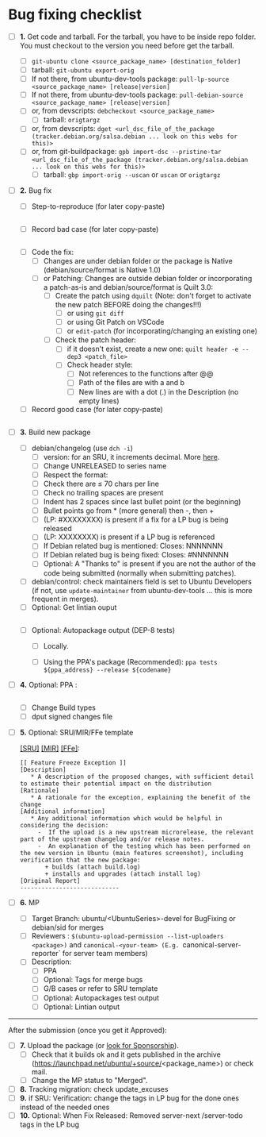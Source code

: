 # Bug fixing checklist

- [ ] **1.** Get code and tarball. For the tarball, you have to be inside repo folder. You must checkout to the version you need before get the tarball.
  - [ ]  ```git-ubuntu clone <source_package_name> [destination_folder]```
    - [ ]  tarball: ```git-ubuntu export-orig```
  - [ ]  If not there, from ubuntu-dev-tools package:
         ```pull-lp-source <source_package_name> [release|version]```
  - [ ]  If not there, from ubuntu-dev-tools package:
         ```pull-debian-source <source_package_name> [release|version]```
  - [ ] or, from devscripts:
         ```debcheckout <source_package_name>```
    - [ ]  tarball: ```origtargz```
  - [ ] or, from devscripts:
        ```dget <url_dsc_file_of_the_package (tracker.debian.org/salsa.debian ... look on this webs for this)>```
  - [ ] or, from git-buildpackage:
         ```gpb import-dsc --pristine-tar <url_dsc_file_of_the_package (tracker.debian.org/salsa.debian ... look on this webs for this)>```
    - [ ]  tarball: ```gbp import-orig --uscan```
           or ```uscan```
           or ```origtargz```
- [ ] **2.** Bug fix
    - [ ]  Step-to-reproduce (for later copy-paste)
    ```bash
    
    ```
    - [ ]  Record bad case (for later copy-paste)
    
    ```bash
    
    ```
    - [ ] Code the fix:
      - [ ] Changes are under debian folder or the package is Native (debian/source/format is Native 1.0)
      - [ ] or Patching: Changes are outside debian folder or incorporating a patch-as-is and debian/source/format is Quilt 3.0:
        - [ ] Create the patch using ```dquilt``` (Note: don't forget to activate the new patch BEFORE doing the changes!!!)
          - [ ] or using ```git diff```
          - [ ] or using Git Patch on VSCode
          - [ ] or ```edit-patch``` (for incorporating/changing an existing one)
        - [ ] Check the patch header:
          - [ ] if it doesn't exist, create a new one: ```quilt header -e --dep3 <patch_file>```
          - [ ] Check header style:
            - [ ] Not references to the functions after @@
            - [ ] Path of the files are with a and b
            - [ ] New lines are with a dot (.) in the Description (no empty lines)
    - [ ]  Record good case (for later copy-paste)
    
    ```bash
    
    ```
- [ ] **3.** Build new package
    - [ ]  debian/changelog (use ```dch -i```)
        - [ ]  version: for an SRU, it increments decimal. More [here](VersionStrings.md#version-string-format).
        - [ ]  Change UNRELEASED to series name
        - [ ]  Respect the format:
          - [ ]  Check there are ≤ 70 chars per line
          - [ ]  Check no trailing spaces are present
          - [ ]  Indent has 2 spaces since last bullet point (or the beginning)
          - [ ]  Bullet points go from * (more general) then -, then +
          - [ ]  (LP: #XXXXXXXX) is present if a fix for a LP bug is being released
          - [ ]  (LP: XXXXXXXX) is present if a LP bug is referenced
          - [ ]  If Debian related bug is mentioned: Closes: NNNNNNN
          - [ ]  If Debian related bug is being fixed: Closes: #NNNNNNN
          - [ ]  Optional: A "Thanks to" is present if you are not the author of the code being submitted (normally when submitting patches).
    - [ ]  debian/control: check maintainers field is set to Ubuntu Developers (if not, use ```update-maintainer``` from ubuntu-dev-tools ... this is more frequent in merges).
    - [ ] Optional: Get lintian ouput
    
    ```bash
    
    ```
    
    - [ ] Optional: Autopackage output (DEP-8 tests)
      - [ ] Locally.
      - [ ] Using the PPA's package (Recommended):  ```ppa tests ${ppa_address} --release ${codename}```


- [ ]  **4.** Optional: PPA : <LINK>
    
    ```bash
    
    ```
    
    - [ ]  Change Build types
    - [ ]  dput signed changes file
- [ ]  **5.** Optional: SRU/MIR/FFe template
    
    [[SRU]](https://canonical-sru-docs.readthedocs-hosted.com/en/latest/reference/bug-template/)
    [[MIR]](https://wiki.ubuntu.com/MainInclusionProcess#Main_Inclusion_requirements)
    [[FFe]](https://wiki.ubuntu.com/FreezeExceptionProcess#FeatureFreeze_Exceptions):
     ```
     [[ Feature Freeze Exception ]]
     [Description]
        * A description of the proposed changes, with sufficient detail to estimate their potential impact on the distribution
     [Rationale]
        * A rationale for the exception, explaining the benefit of the change
     [Additional information]
        * Any additional information which would be helpful in considering the decision:
          -  If the upload is a new upstream microrelease, the relevant part of the upstream changelog and/or release notes.
          -  An explanation of the testing which has been performed on the new version in Ubuntu (main features screenshot), including verification that the new package:
            + builds (attach build.log)
            + installs and upgrades (attach install log)
     [Original Report]
     ----------------------------
     ```
- [ ]  **6.** MP
    - [ ]  Target Branch: ubuntu/\<UbuntuSeries>-devel for BugFixing or debian/sid for merges
    - [ ]  Reviewers : ```$(ubuntu-upload-permission --list-uploaders <package>)``` and `canonical-<your-team> (E.g. `canonical-server-reporter` for server team members)
    - [ ]  Description:
        - [ ]  PPA
        - [ ]  Optional: Tags for merge bugs
        - [ ]  G/B cases or refer to SRU template
        - [ ]  Optional: Autopackages test output
        - [ ]  Optional: Lintian output
  ---
After the submission (once you get it Approved):
- [ ] **7.** Upload the package (or [look for Sponsorship](Sponsorship.md)).
    - [ ] Check that it builds ok and it gets published in the archive (https://launchpad.net/ubuntu/+source/<package_name>) or check mail.
    - [ ] Change the MP status to "Merged".
- [ ]  **8.** Tracking migration: check update_excuses
- [ ]  **9.** if SRU: Verification: change the tags in LP bug for the done ones instead of the needed ones
- [ ]  **10.** Optional: When Fix Released: Removed server-next /server-todo tags in the LP bug
